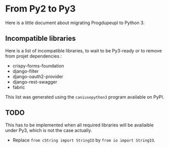 # From Py2 to Py3

Here is a little document about migrating Progdupeupl to Python 3.

## Incompatible libraries

Here is a list of incompatible libraries, to wait to be Py3-ready or to remove
from projet dependencies :

 * crispy-forms-foundation
 * django-filter
 * django-oauth2-provider
 * django-rest-swagger
 * fabric

This list was generated using the `caniusepython3` program available on PyPI.

## TODO

This has to be implemented when all required libraries will be availaible under
Py3, which is not the case actually.

 * Replace `from cString import StringIO` by `from io import StringIO`.

